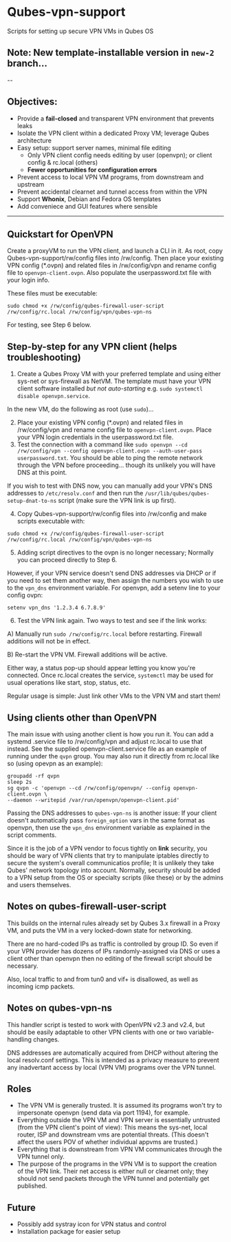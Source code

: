 # Qubes-vpn-support
Scripts for setting up secure VPN VMs in Qubes OS

## Note: New template-installable version in `new-2` branch...

--

Objectives:
-
* Provide a **fail-closed** and transparent VPN environment that prevents leaks
* Isolate the VPN client within a dedicated Proxy VM; leverage Qubes architecture
* Easy setup: support server names, minimal file editing
  * Only VPN client config needs editing by user (openvpn); or client config & rc.local (others)
  * __Fewer opportunities for configuration errors__
* Prevent access to local VPN VM programs, from downstream and upstream
* Prevent accidental clearnet and tunnel access from within the VPN
* Support __Whonix__, Debian and Fedora OS templates
* Add conveniece and GUI features where sensible

---

Quickstart for OpenVPN
-
Create a proxyVM to run the VPN client, and launch a CLI in it. As root, copy Qubes-vpn-support/rw/config files into /rw/config. Then place your existing VPN config (*.ovpn) and related files in /rw/config/vpn and rename config file to `openvpn-client.ovpn`. Also populate the userpassword.txt file with your login info.

These files must be executable:
```
sudo chmod +x /rw/config/qubes-firewall-user-script /rw/config/rc.local /rw/config/vpn/qubes-vpn-ns
```

For testing, see Step 6 below.

Step-by-step for any VPN client (helps troubleshooting)
-
1. Create a Qubes Proxy VM with your preferred template and using either sys-net or sys-firewall as NetVM. The template must have your VPN client software installed *but not auto-starting* e.g. `sudo systemctl disable openvpn.service`.

In the new VM, do the following as root (use `sudo`)...

2. Place your existing VPN config (*.ovpn) and related files in /rw/config/vpn and rename config file to `openvpn-client.ovpn`. Place your VPN login credentials in the userpassword.txt file.
3. Test the connection with a command like `sudo openvpn --cd  /rw/config/vpn --config openvpn-client.ovpn --auth-user-pass userpassword.txt`. You should be able to ping the remote network through the VPN before proceeding... though its unlikely you will have DNS at this point.

If you wish to test with DNS now, you can manually add your VPN's DNS addresses to `/etc/resolv.conf` and then run the `/usr/lib/qubes/qubes-setup-dnat-to-ns` script (make sure the VPN link is up first).

4. Copy Qubes-vpn-support/rw/config files into /rw/config and make scripts executable with:
```
sudo chmod +x /rw/config/qubes-firewall-user-script /rw/config/rc.local /rw/config/vpn/qubes-vpn-ns
```
5. Adding script directives to the ovpn is no longer necessary; Normally you can proceed directly to Step 6.

However, if your VPN service doesn't send DNS addresses via DHCP or if you need to set them another way, then assign the numbers you wish to use to the `vpn_dns` environment variable. For openvpn, add a setenv line to your config ovpn:
 ```
 setenv vpn_dns '1.2.3.4 6.7.8.9'
 ```
6. Test the VPN link again. Two ways to test and see if the link works:

  A) Manually run `sudo /rw/config/rc.local` before restarting. Firewall additions will not be in effect.

  B) Re-start the VPN VM. Firewall additions will be active.

  Either way, a status pop-up should appear letting you know you're connected. Once rc.local creates the service, `systemctl` may be used for usual operations like start, stop, status, etc.

Regular usage is simple: Just link other VMs to the VPN VM and start them!

Using clients other than OpenVPN
-
The main issue with using another client is how you run it. You can add a systemd .service file to /rw/config/vpn and adjust rc.local to use that instead. See the supplied openvpn-client.service file as an example of running under the `qvpn` group. You may also run it directly from rc.local like so (using opevpn as an example):
```
groupadd -rf qvpn
sleep 2s
sg qvpn -c 'openvpn --cd /rw/config/openvpn/ --config openvpn-client.ovpn \
--daemon --writepid /var/run/openvpn/openvpn-client.pid'
```

Passing the DNS addresses to `qubes-vpn-ns` is another issue: If your client doesn't automatically pass `foreign_option` vars in the same format as openvpn, then use the `vpn_dns` environment variable as explained in the script comments.

Since it is the job of a VPN vendor to focus tightly on __link__ security, you should be wary of VPN clients that try to manipulate iptables directly to secure the system's overall communicatios profile; It is unlikely they take Qubes' network topology into account. Normally, security should be added to a VPN setup from the OS or specialty scripts (like these) or by the admins and users themselves.

Notes on qubes-firewall-user-script
-
This builds on the internal rules already set by Qubes 3.x firewall in a Proxy VM, and puts the VM in a very locked-down state for networking.

There are no hard-coded IPs as traffic is controlled by group ID. So even if your VPN provider has dozens of IPs randomly-assigned via DNS or uses a client other than openvpn then no editing of the firewall script should be necessary.

Also, local traffic to and from tun0 and vif+ is disallowed, as well as incoming icmp packets.

Notes on qubes-vpn-ns
-
This handler script is tested to work with OpenVPN v2.3 and v2.4, but should be easily adaptable to other VPN clients with one or two variable-handling changes.

DNS addresses are automatically acquired from DHCP without altering the local resolv.conf settings. This is intended as a privacy measure to prevent any inadvertant access by local (VPN VM) programs over the VPN tunnel.

Roles
--
* The VPN VM is generally trusted. It is assumed its programs won't try to impersonate openvpn (send data via port 1194), for example.
* Everything outside the VPN VM and VPN server is essentially untrusted (from the VPN client's point of view): This means the sys-net, local router, ISP and downstream vms are potential threats. (This doesn't affect the users POV of whether individual appvms are trusted.)
* Everything that is downstream from VPN VM communicates through the VPN tunnel only.
* The purpose of the programs in the VPN VM is to support the creation of the VPN link. Their net access is either null or clearnet only; they should not send packets through the VPN tunnel and potentially get published.

Future
-
* Possibly add systray icon for VPN status and control
* Installation package for easier setup
